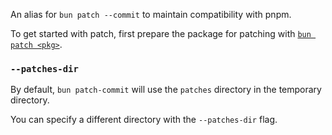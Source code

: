 An alias for `bun patch --commit` to maintain compatibility with pnpm.

To get started with patch, first prepare the package for patching with [`bun patch <pkg>`](https://bun.sh/docs/install/patch).

### `--patches-dir`

By default, `bun patch-commit` will use the `patches` directory in the temporary directory.

You can specify a different directory with the `--patches-dir` flag.
